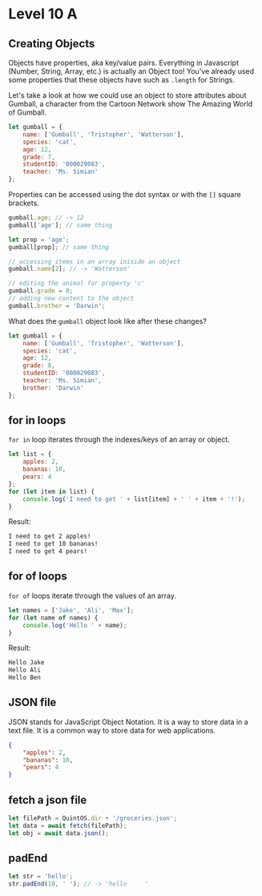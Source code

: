 # Level 10 A

## Creating Objects

Objects have properties, aka key/value pairs. Everything in Javascript (Number, String, Array, etc.) is actually an Object too! You've already used some properties that these objects have such as `.length` for Strings.

Let's take a look at how we could use an object to store attributes about Gumball, a character from the Cartoon Network show The Amazing World of Gumball.

```js
let gumball = {
	name: ['Gumball', 'Tristopher', 'Watterson'],
	species: 'cat',
	age: 12,
	grade: 7,
	studentID: '000029083',
	teacher: 'Ms. Simian'
};
```

Properties can be accessed using the dot syntax or with the `[]` square brackets.

```js
gumball.age; // -> 12
gumball['age']; // same thing

let prop = 'age';
gumball[prop]; // same thing

// accessing items in an array iniside an object
gumball.name[2]; // -> 'Watterson'

// editing the animal for property 'c'
gumball.grade = 8;
// adding new content to the object
gumball.brother = 'Darwin';
```

What does the `gumball` object look like after these changes?

```js
let gumball = {
	name: ['Gumball', 'Tristopher', 'Watterson'],
	species: 'cat',
	age: 12,
	grade: 8,
	studentID: '000029083',
	teacher: 'Ms. Simian',
	brother: 'Darwin'
};
```

## for in loops

`for in` loop iterates through the indexes/keys of an array or object.

```js
let list = {
	apples: 2,
	bananas: 10,
	pears: 4
};
for (let item in list) {
	console.log('I need to get ' + list[item] + ' ' + item + '!');
}
```

Result:

```txt
I need to get 2 apples!
I need to get 10 bananas!
I need to get 4 pears!
```

## for of loops

`for of` loops iterate through the values of an array.

```js
let names = ['Jake', 'Ali', 'Max'];
for (let name of names) {
	console.log('Hello ' + name);
}
```

Result:

```txt
Hello Jake
Hello Ali
Hello Ben
```

## JSON file

JSON stands for JavaScript Object Notation. It is a way to store data in a text file. It is a common way to store data for web applications.

```json
{
	"apples": 2,
	"bananas": 10,
	"pears": 4
}
```

## fetch a json file

```js
let filePath = QuintOS.dir + '/groceries.json';
let data = await fetch(filePath);
let obj = await data.json();
```

## padEnd

```js
let str = 'hello';
str.padEnd(10, ' '); // -> 'hello     '
```
